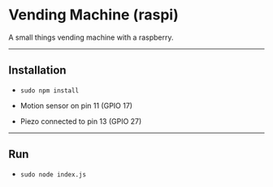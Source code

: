 # Vending Machine (raspi)
A small things vending machine with a raspberry.

----

## Installation

- `sudo npm install`

- Motion sensor on pin 11 (GPIO 17)

- Piezo connected to pin 13 (GPIO 27)

----

## Run

- `sudo node index.js`